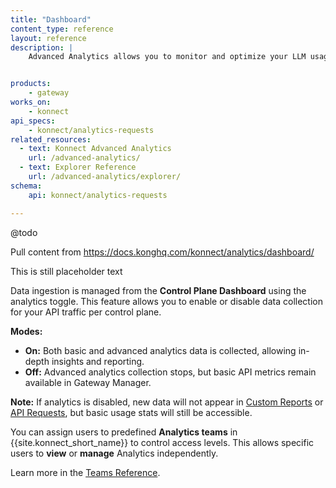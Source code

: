 ```yaml
---
title: "Dashboard"
content_type: reference
layout: reference
description: | 
    Advanced Analytics allows you to monitor and optimize your LLM usage by providing detailed insights into objects such as token consumption, costs, and latency.


products:
    - gateway
works_on:
    - konnect
api_specs:
    - konnect/analytics-requests
related_resources:
  - text: Konnect Advanced Analytics
    url: /advanced-analytics/
  - text: Explorer Reference
    url: /advanced-analytics/explorer/
schema:
    api: konnect/analytics-requests

---
```

@todo

Pull content from https://docs.konghq.com/konnect/analytics/dashboard/


This is still placeholder text


Data ingestion is managed from the **Control Plane Dashboard** using the analytics toggle. 
This feature allows you to enable or disable data collection for your API traffic per control plane.

**Modes:**
- **On:** Both basic and advanced analytics data is collected, allowing in-depth insights and reporting.
- **Off:** Advanced analytics collection stops, but basic API metrics remain available in Gateway Manager.

**Note:** If analytics is disabled, new data will not appear in [Custom Reports](/konnect/analytics/custom-reports/) 
or [API Requests](/konnect/analytics/api-requests/), but basic usage stats will still be accessible.


You can assign users to predefined **Analytics teams** in {{site.konnect_short_name}} to control access levels. 
This allows specific users to **view** or **manage** Analytics independently.

Learn more in the [Teams Reference](/konnect/org-management/teams-and-roles/teams-reference/).